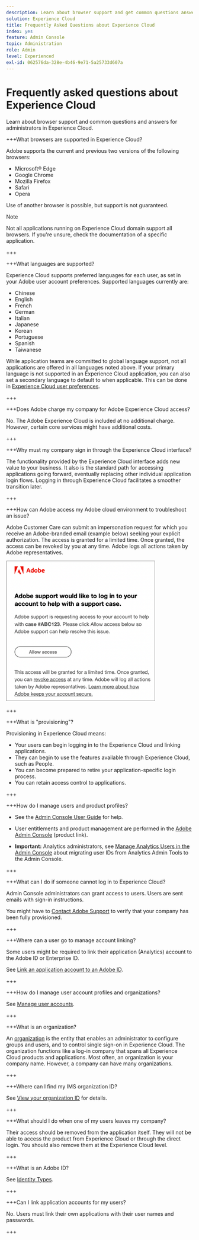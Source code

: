 ```yaml
---
description: Learn about browser support and get common questions answered for administrators in the Adobe Experience Cloud.
solution: Experience Cloud
title: Frequently Asked Questions about Experience Cloud 
index: yes
feature: Admin Console
topic: Administration
role: Admin
level: Experienced
exl-id: 062576da-328e-4b46-9e71-5a25733d607a
---
```

# Frequently asked questions about Experience Cloud

Learn about browser support and common questions and answers for administrators in Experience Cloud.

+++What browsers are supported in Experience Cloud?

Adobe supports the current and previous two versions of the following browsers:

* Microsoft&reg; Edge
* Google Chrome
* Mozilla Firefox
* Safari
* Opera

Use of another browser is possible, but support is not guaranteed. 

>[!NOTE]
>
>Not all applications running on Experience Cloud domain support all browsers. If you're unsure, check the documentation of a specific application.

+++

+++What languages are supported?

Experience Cloud supports preferred languages for each user, as set in your Adobe user account preferences. Supported languages currently are: 

* Chinese
* English
* French
* German
* Italian
* Japanese
* Korean
* Portuguese
* Spanish
* Taiwanese

While application teams are committed to global language support, not all applications are offered in all languages noted above. If your primary language is not supported in an Experience Cloud application, you can also set a secondary language to default to when applicable. This can be done in [Experience Cloud user preferences](https://experience.adobe.com/preferences).

+++

+++Does Adobe charge my company for Adobe Experience Cloud access?

No. The Adobe Experience Cloud is included at no additional charge. However, certain core services might have additional costs.

+++

+++Why must my company sign in through the Experience Cloud interface?

The functionality provided by the Experience Cloud interface adds new value to your business. It also is the standard path for accessing applications going forward, eventually replacing other individual application login flows. Logging in through Experience Cloud facilitates a smoother transition later.

+++

+++How can Adobe access my Adobe cloud environment to troubleshoot an issue?

Adobe Customer Care can submit an impersonation request for which you receive an Adobe-branded email (example below) seeking your explicit authorization. The access is granted for a limited time. Once granted, the access can be revoked by you at any time. Adobe logs all actions taken by Adobe representatives.

![Adobe Support Case](../assets/support-email.png)

+++

+++What is "provisioning"?

Provisioning in Experience Cloud means:

* Your users can begin logging in to the Experience Cloud and linking applications.
* They can begin to use the features available through Experience Cloud, such as People.
* You can become prepared to retire your application-specific login process.
* You can retain access control to applications.

+++

+++How do I manage users and product profiles?

* See the [Admin Console User Guide](https://helpx.adobe.com/enterprise/admin-guide.html) for help.

* User entitlements and product management are performed in the [Adobe Admin Console](https://adminconsole.adobe.com/enterprise) (product link).

* **Important:** Analytics administrators, see [Manage Analytics Users in the Admin Console](https://experienceleague.adobe.com/docs/analytics/admin/user-product-management/migrate-users/c-migration-tool.html) about migrating user IDs from Analytics Admin Tools to the Admin Console.

+++

+++What can I do if someone cannot log in to Experience Cloud?

Admin Console administrators can grant access to users. Users are sent emails with sign-in instructions. 

You might have to [Contact Adobe Support](https://experienceleague.adobe.com/?support-solution=General#support) to verify that your company has been fully provisioned.

+++

+++Where can a user go to manage account linking?

Some users might be required to link their application (Analytics) account to the Adobe ID or Enterprise ID. 

See [Link an application account to an Adobe ID](../administration/organizations.md). 

+++

+++How do I manage user account profiles and organizations?

See [Manage user accounts](../administration/organizations.md). 

+++

+++What is an organization?

An [organization](../administration/organizations.md) is the entity that enables an administrator to configure groups and users, and to control single sign-on in Experience Cloud. The organization functions like a log-in company that spans all Experience Cloud products and applications. Most often, an organization is your company name. However, a company can have many organizations. 

+++

+++Where can I find my IMS organization ID?

See [View your organization ID](../administration/organizations.md) for details.

+++

+++What should I do when one of my users leaves my company?

Their access should be removed from the application itself. They will not be able to access the product from Experience Cloud or through the direct login. You should also remove them at the Experience Cloud level.

+++

+++What is an Adobe ID?

See [Identity Types](https://helpx.adobe.com/enterprise/using/identity.html).

+++

+++Can I link application accounts for my users?

No. Users must link their own applications with their user names and passwords.

+++
